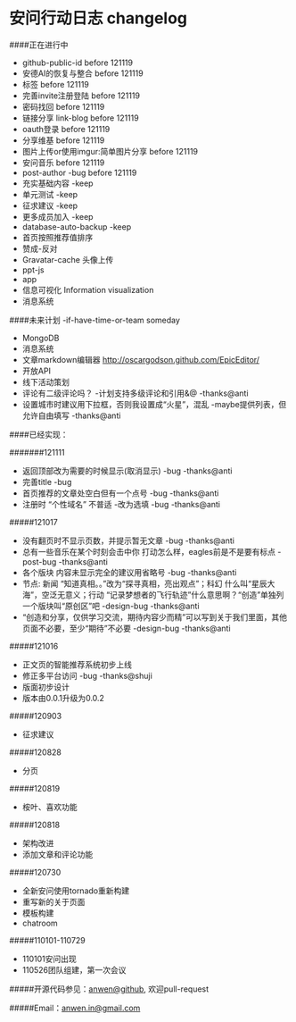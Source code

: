 安问行动日志 changelog
========

####正在进行中

* github-public-id before 121119
* 安德AI的恢复与整合 before 121119
* 标签 before 121119
* 完善invite注册登陆 before 121119
* 密码找回 before 121119
* 链接分享 link-blog before 121119
* oauth登录 before 121119
* 分享维基 before 121119
* 图片上传or使用imgur:简单图片分享 before 121119
* 安问音乐 before 121119
* post-author -bug before 121119
* 充实基础内容 -keep
* 单元测试 -keep
* 征求建议 -keep
* 更多成员加入 -keep
* database-auto-backup -keep
* 首页按照推荐值排序
* 赞成-反对
* Gravatar-cache 头像上传 
* ppt-js
* app
* 信息可视化 Information visualization
* 消息系统

####未来计划 -if-have-time-or-team someday
* MongoDB
* 消息系统
* 文章markdown编辑器 http://oscargodson.github.com/EpicEditor/
* 开放API
* 线下活动策划
* 评论有二级评论吗？ -计划支持多级评论和引用&@ -thanks@anti
* 设置城市时建议用下拉框，否则我设置成“火星”，混乱 -maybe提供列表，但允许自由填写 -thanks@anti

####已经实现：

#######121111
* 返回顶部改为需要的时候显示(取消显示) -bug -thanks@anti
* 完善title -bug
* 首页推荐的文章处空白但有一个点号 -bug -thanks@anti
* 注册时 “个性域名” 不普适 -改为选填 -bug -thanks@anti

#####121017
* 没有翻页时不显示页数，并提示暂无文章 -bug -thanks@anti
* 总有一些音乐在某个时刻会击中你 打动怎么样，eagles前是不是要有标点 -post-bug -thanks@anti
* 各个版块 内容未显示完全的建议用省略号 -bug -thanks@anti
* 节点: 新闻 “知道真相。。”改为“探寻真相，亮出观点”；科幻 什么叫“星辰大海”，空泛无意义；行动 “记录梦想者的飞行轨迹”什么意思啊？“创造”单独列一个版块叫“原创区”吧 -design-bug -thanks@anti
* “创造和分享，仅供学习交流，期待内容少而精”可以写到关于我们里面，其他页面不必要，至少“期待”不必要 -design-bug -thanks@anti

#####121016
* 正文页的智能推荐系统初步上线
* 修正多平台访问 -bug -thanks@shuji
*  版面初步设计
*  版本由0.0.1升级为0.0.2

#####120903
* 征求建议

#####120828
* 分页

#####120819
* 桉叶、喜欢功能

#####120818
* 架构改进
* 添加文章和评论功能

#####120730
* 全新安问使用tornado重新构建
* 重写新的关于页面
* 模板构建
* chatroom

#####110101-110729
* 110101安问出现
* 110526团队组建，第一次会议

#####开源代码参见：[anwen@github](https://github.com/askender/anwen.in ), 欢迎pull-request

#####Email：anwen.in@gmail.com